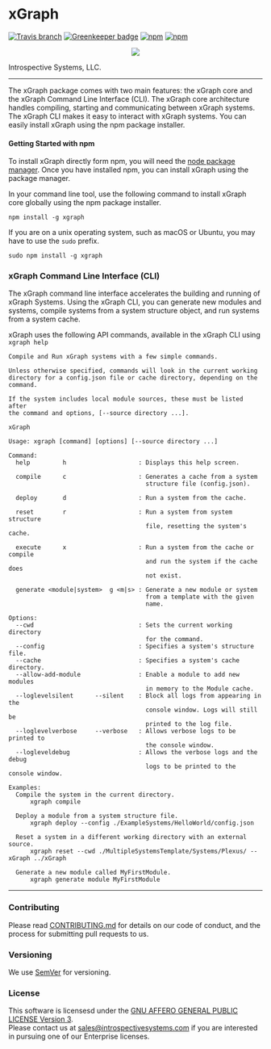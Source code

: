 



# xGraph

[![Travis branch](https://img.shields.io/travis/IntrospectiveSystems/xGraph/release.svg?style=for-the-badge)](https://travis-ci.org/IntrospectiveSystems/xGraph)
[![Greenkeeper badge](https://img.shields.io/badge/Greenkeeper-Enabled-brightgreen.svg?style=for-the-badge)](https://greenkeeper.io/)
[![npm](https://img.shields.io/npm/v/xgraph.svg?style=for-the-badge)](https://www.npmjs.com/package/xgraph)
[![npm](https://img.shields.io/npm/l/xgraph.svg?style=for-the-badge)](https://github.com/IntrospectiveSystems/xGraph/blob/release/LICENSE.txt)

<p align="center">
  <img src="http://www.introspectivesystems.com/wp-content/uploads/2017/12/post-xGraph-medium-570x350.png"/>
</p>

Introspective Systems, LLC.

---

The xGraph package comes with two main features: the xGraph core and the xGraph 
Command Line Interface (CLI). The xGraph core architecture handles compiling, 
starting and communicating between xGraph systems. The xGraph CLI makes it 
easy to interact with xGraph systems. You can easily install xGraph using the 
npm package installer.

#### Getting Started with npm
To install xGraph directly form npm, you will need the [node package manager](https://www.npmjs.com/). 
Once you have installed npm, you can install xGraph using the package manager.

In your command line tool, use the following command to install xGraph core 
globally using the npm package installer.
```
npm install -g xgraph
```

If you are on a unix operating system, such as macOS or Ubuntu, you may have to use 
the `sudo` prefix.
```
sudo npm install -g xgraph
```

### xGraph Command Line Interface (CLI)
The xGraph command line interface accelerates the building and running of xGraph 
Systems. Using the xGraph CLI, you can generate new modules and systems, compile 
systems from a system structure object, and run systems from a system cache. 

xGraph uses the following API commands, available in the xGraph CLI using `xgraph help`
```
Compile and Run xGraph systems with a few simple commands.

Unless otherwise specified, commands will look in the current working
directory for a config.json file or cache directory, depending on the
command.

If the system includes local module sources, these must be listed after
the command and options, [--source directory ...].

xGraph

Usage: xgraph [command] [options] [--source directory ...]

Command:
  help         h                    : Displays this help screen.

  compile      c                    : Generates a cache from a system
                                      structure file (config.json).

  deploy       d                    : Run a system from the cache.

  reset        r                    : Run a system from system structure
                                      file, resetting the system's cache.

  execute      x                    : Run a system from the cache or compile
                                      and run the system if the cache does
                                      not exist.

  generate <module|system>  g <m|s> : Generate a new module or system
                                      from a template with the given
                                      name.

Options:
  --cwd                             : Sets the current working directory
                                      for the command.
  --config                          : Specifies a system's structure file.
  --cache                           : Specifies a system's cache directory.
  --allow-add-module                : Enable a module to add new modules
                                      in memory to the Module cache.
  --loglevelsilent      --silent    : Block all logs from appearing in the
                                      console window. Logs will still be
                                      printed to the log file.
  --loglevelverbose     --verbose   : Allows verbose logs to be printed to
                                      the console window.
  --logleveldebug                   : Allows the verbose logs and the debug
                                      logs to be printed to the console window.

Examples:
  Compile the system in the current directory.
      xgraph compile

  Deploy a module from a system structure file.
      xgraph deploy --config ./ExampleSystems/HelloWorld/config.json

  Reset a system in a different working directory with an external source.
      xgraph reset --cwd ./MultipleSystemsTemplate/Systems/Plexus/ --xGraph ../xGraph

  Generate a new module called MyFirstModule.
      xgraph generate module MyFirstModule
```


---
### Contributing

Please read [CONTRIBUTING.md](CONTRIBUTING.md) for details on our code of
conduct, and the process for submitting pull requests to us.

### Versioning

We use [SemVer](http://semver.org/) for versioning.


### License
This software is licensesd under the [GNU AFFERO GENERAL PUBLIC LICENSE Version 3](https://www.gnu.org/licenses/agpl-3.0.html).  
Please contact us at sales@introspectivesystems.com if you are interested in pursuing one of our Enterprise licenses.

